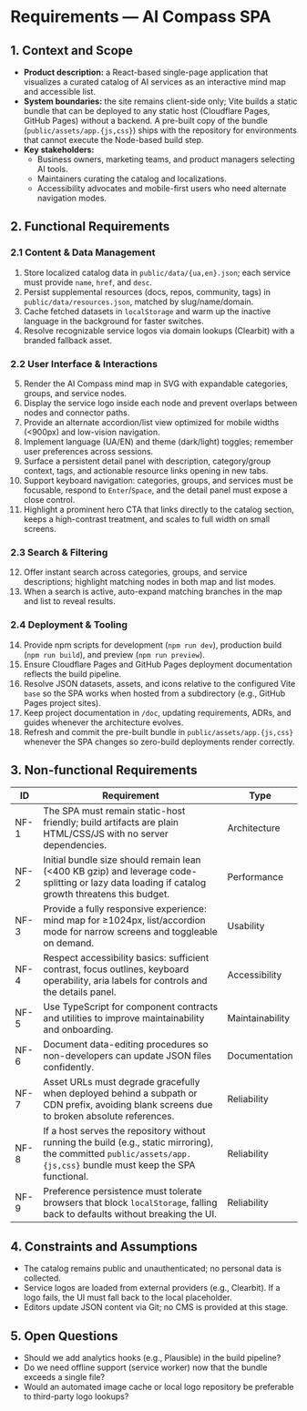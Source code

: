 # Requirements — AI Compass SPA

## 1. Context and Scope
- **Product description:** a React-based single-page application that visualizes a curated catalog of AI services as an interactive mind map and accessible list.
- **System boundaries:** the site remains client-side only; Vite builds a static bundle that can be deployed to any static host (Cloudflare Pages, GitHub Pages) without a backend. A pre-built copy of the bundle (`public/assets/app.{js,css}`) ships with the repository for environments that cannot execute the Node-based build step.
- **Key stakeholders:**
  - Business owners, marketing teams, and product managers selecting AI tools.
  - Maintainers curating the catalog and localizations.
  - Accessibility advocates and mobile-first users who need alternate navigation modes.

## 2. Functional Requirements
### 2.1 Content & Data Management
1. Store localized catalog data in `public/data/{ua,en}.json`; each service must provide `name`, `href`, and `desc`.
2. Persist supplemental resources (docs, repos, community, tags) in `public/data/resources.json`, matched by slug/name/domain.
3. Cache fetched datasets in `localStorage` and warm up the inactive language in the background for faster switches.
4. Resolve recognizable service logos via domain lookups (Clearbit) with a branded fallback asset.

### 2.2 User Interface & Interactions
5. Render the AI Compass mind map in SVG with expandable categories, groups, and service nodes.
6. Display the service logo inside each node and prevent overlaps between nodes and connector paths.
7. Provide an alternate accordion/list view optimized for mobile widths (<900px) and low-vision navigation.
8. Implement language (UA/EN) and theme (dark/light) toggles; remember user preferences across sessions.
9. Surface a persistent detail panel with description, category/group context, tags, and actionable resource links opening in new tabs.
10. Support keyboard navigation: categories, groups, and services must be focusable, respond to `Enter`/`Space`, and the detail panel must expose a close control.
11. Highlight a prominent hero CTA that links directly to the catalog section, keeps a high-contrast treatment, and scales to full width on small screens.

### 2.3 Search & Filtering
12. Offer instant search across categories, groups, and service descriptions; highlight matching nodes in both map and list modes.
13. When a search is active, auto-expand matching branches in the map and list to reveal results.

### 2.4 Deployment & Tooling
14. Provide npm scripts for development (`npm run dev`), production build (`npm run build`), and preview (`npm run preview`).
15. Ensure Cloudflare Pages and GitHub Pages deployment documentation reflects the build pipeline.
16. Resolve JSON datasets, assets, and icons relative to the configured Vite `base` so the SPA works when hosted from a subdirectory (e.g., GitHub Pages project sites).
17. Keep project documentation in `/doc`, updating requirements, ADRs, and guides whenever the architecture evolves.
18. Refresh and commit the pre-built bundle in `public/assets/app.{js,css}` whenever the SPA changes so zero-build deployments render correctly.

## 3. Non-functional Requirements
| ID  | Requirement | Type |
| --- | --- | --- |
| NF-1 | The SPA must remain static-host friendly; build artifacts are plain HTML/CSS/JS with no server dependencies. | Architecture |
| NF-2 | Initial bundle size should remain lean (<400 KB gzip) and leverage code-splitting or lazy data loading if catalog growth threatens this budget. | Performance |
| NF-3 | Provide a fully responsive experience: mind map for ≥1024px, list/accordion mode for narrow screens and toggleable on demand. | Usability |
| NF-4 | Respect accessibility basics: sufficient contrast, focus outlines, keyboard operability, aria labels for controls and the details panel. | Accessibility |
| NF-5 | Use TypeScript for component contracts and utilities to improve maintainability and onboarding. | Maintainability |
| NF-6 | Document data-editing procedures so non-developers can update JSON files confidently. | Documentation |
| NF-7 | Asset URLs must degrade gracefully when deployed behind a subpath or CDN prefix, avoiding blank screens due to broken absolute references. | Reliability |
| NF-8 | If a host serves the repository without running the build (e.g., static mirroring), the committed `public/assets/app.{js,css}` bundle must keep the SPA functional. | Reliability |
| NF-9 | Preference persistence must tolerate browsers that block `localStorage`, falling back to defaults without breaking the UI. | Reliability |

## 4. Constraints and Assumptions
- The catalog remains public and unauthenticated; no personal data is collected.
- Service logos are loaded from external providers (e.g., Clearbit). If a logo fails, the UI must fall back to the local placeholder.
- Editors update JSON content via Git; no CMS is provided at this stage.

## 5. Open Questions
- Should we add analytics hooks (e.g., Plausible) in the build pipeline?
- Do we need offline support (service worker) now that the bundle exceeds a single file?
- Would an automated image cache or local logo repository be preferable to third-party logo lookups?
